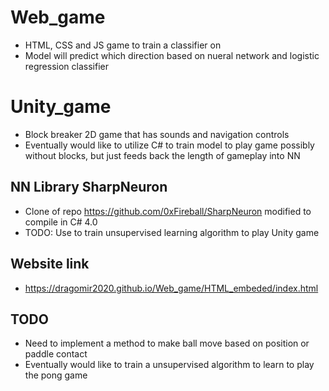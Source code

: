 # Web_game
- HTML, CSS and JS game to train a classifier on
- Model will predict which direction based on nueral network and logistic regression classifier

# Unity_game
- Block breaker 2D game that has sounds and navigation controls
- Eventually would like to utilize C# to train model to play game possibly without blocks, but just feeds back
the length of gameplay into NN
## NN Library SharpNeuron
- Clone of repo https://github.com/0xFireball/SharpNeuron modified to compile in C# 4.0
- TODO: Use to train unsupervised learning algorithm to play Unity game

## Website link
- https://dragomir2020.github.io/Web_game/HTML_embeded/index.html

## TODO
- Need to implement a method to make ball move based on position or paddle contact
- Eventually would like to train a unsupervised algorithm to learn to play the pong game
